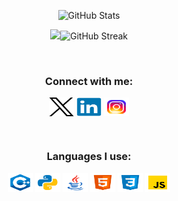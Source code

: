 <!--
**SenithVijayantha/SenithVijayantha** is a ✨ _special_ ✨ repository because its `README.md` (this file) appears on your GitHub profile.

Here are some ideas to get you started:

- 🔭 I’m currently working on ...
- 🌱 I’m currently learning ...
- 👯 I’m looking to collaborate on ...
- 🤔 I’m looking for help with ...
- 💬 Ask me about ...
- 📫 How to reach me: ...
- 😄 Pronouns: ...
- ⚡ Fun fact: ...
-->

<!--[![MasterHead](https://github.com/SenithVijayantha/SenithVijayantha/blob/main/banner%20(1).png?raw=true)](https://github.com/SenithVijayantha)-->

<!-- [![Anurag's GitHub stats](https://github-readme-stats.vercel.app/api?username=SenithVijayantha&show_icons=true&theme=radical&layout=donut)](https://github.com/anuraghazra/github-readme-stats) -->

<p align="center">
  <img src="https://github-readme-stats.vercel.app/api?username=SenithVijayantha&show_icons=true&theme=radical&layout=donut" alt="GitHub Stats">
</p>

<p align="center">
  <img src="https://git.io/streak-stats"><img src="https://github-readme-streak-stats.herokuapp.com?user=SenithVijayantha&theme=radical&border_radius=4.2" alt="GitHub Streak">
</p>

<br>
<h3 align="center">Connect with me:</h3>
<p align="center">
<a href="https://twitter.com/SenithSV" target="blank"><img align="center" src="https://raw.githubusercontent.com/devicons/devicon/55609aa5bd817ff167afce0d965585c92040787a/icons/twitter/twitter-original.svg" alt="" height="30" width="40" /></a>
<a href="https://www.linkedin.com/in/senith-vijayantha-380974260/" target="blank"><img align="center" src="https://raw.githubusercontent.com/devicons/devicon/55609aa5bd817ff167afce0d965585c92040787a/icons/linkedin/linkedin-original.svg" alt="" height="30" width="40" /></a>
<a href="https://www.instagram.com/master_senith/" target="blank"><img align="center" src="https://raw.githubusercontent.com/SenithVijayantha/SenithVijayantha/51b90a9834081cf801386de284fdf12811aef4bb/icons8-instagram.svg" alt="" height="30" width="40" /></a>
<!-- <a href="your link" target="blank"><img align="center" src="https://cdn.jsdelivr.net/npm/simple-icons@3.0.1/icons/youtube.svg" alt="" height="30" width="40" /></a> -->
</p>

<br>
<h3 align="center">Languages I use:</h3>
<p align="center">
<a href="" target="blank"><img align="center" src="https://raw.githubusercontent.com/SenithVijayantha/SenithVijayantha/9c0f9e6cf55396740563d735b395a45ac968cf69/icons8-c%2B%2B.svg" alt="" height="30" width="40" /></a>
<a href="" target="blank"><img align="center" src="https://raw.githubusercontent.com/SenithVijayantha/SenithVijayantha/9c0f9e6cf55396740563d735b395a45ac968cf69/icons8-python.svg" alt="" height="30" width="40" /></a>
<a href="" target="blank"><img align="center" src="https://raw.githubusercontent.com/SenithVijayantha/SenithVijayantha/9c0f9e6cf55396740563d735b395a45ac968cf69/icons8-java.svg" alt="" height="30" width="40" /></a>
<a href="" target="blank"><img align="center" src="https://raw.githubusercontent.com/SenithVijayantha/SenithVijayantha/9c0f9e6cf55396740563d735b395a45ac968cf69/icons8-html.svg" alt="" height="30" width="40" /></a>
<a href="" target="blank"><img align="center" src="https://raw.githubusercontent.com/SenithVijayantha/SenithVijayantha/9c0f9e6cf55396740563d735b395a45ac968cf69/icons8-css.svg" alt="" height="30" width="40" /></a>
<a href="" target="blank"><img align="center" src="https://raw.githubusercontent.com/SenithVijayantha/SenithVijayantha/9c0f9e6cf55396740563d735b395a45ac968cf69/icons8-javascript.svg" alt="" height="30" width="40" /></a>

<!--[![trophy](https://github-profile-trophy.vercel.app/?username=SenithVijayantha&theme=onedark&row=2&column=3)](https://github.com/ryo-ma/github-profile-trophy)-->
